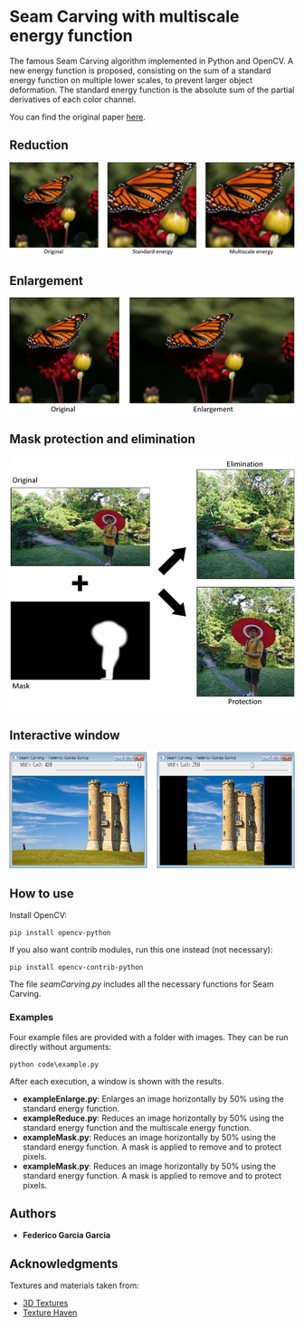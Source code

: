 # Seam Carving with multiscale energy function
The famous Seam Carving algorithm implemented in Python and OpenCV. A new energy function is proposed, consisting on the sum of a standard energy function on multiple lower scales, to prevent larger object deformation. The standard energy function is the absolute sum of the partial derivatives of each color channel.

You can find the original paper [here](http://graphics.cs.cmu.edu/courses/15-463/2012_fall/hw/proj3-seamcarving/imret.pdf).

## Reduction

![Reduction](https://github.com/FedericoGarciaGarcia/SeamCarvingMultiscaleEnergyFunction/blob/master/images/reduce.png)

## Enlargement

![Enlargement](https://github.com/FedericoGarciaGarcia/SeamCarvingMultiscaleEnergyFunction/blob/master/images/enlargement.png)

## Mask protection and elimination

![Mask](https://github.com/FedericoGarciaGarcia/SeamCarvingMultiscaleEnergyFunction/blob/master/images/mask.png)

## Interactive window

![Window](https://github.com/FedericoGarciaGarcia/SeamCarvingMultiscaleEnergyFunction/blob/master/images/window.png)

## How to use

Install OpenCV:

```
pip install opencv-python
```

If you also want contrib modules, run this one instead (not necessary):

```
pip install opencv-contrib-python
```

The file *seamCarving.py* includes all the necessary functions for Seam Carving.

### Examples

Four example files are provided with a folder with images. They can be run directly without arguments:

```
python code\example.py
```

After each execution, a window is shown with the results.

* **exampleEnlarge.py**: Enlarges an image horizontally by 50% using the standard energy function.
* **exampleReduce.py**: Reduces an image horizontally by 50% using the standard energy function and the multiscale energy function.
* **exampleMask.py**: Reduces an image horizontally by 50% using the standard energy function. A mask is applied to remove and to protect pixels.
* **exampleMask.py**: Reduces an image horizontally by 50% using the standard energy function. A mask is applied to remove and to protect pixels.

## Authors

* **Federico Garcia Garcia**

## Acknowledgments

Textures and materials taken from:
* [3D Textures](https://3dtextures.me/)
* [Texture Haven](https://texturehaven.com/textures/)